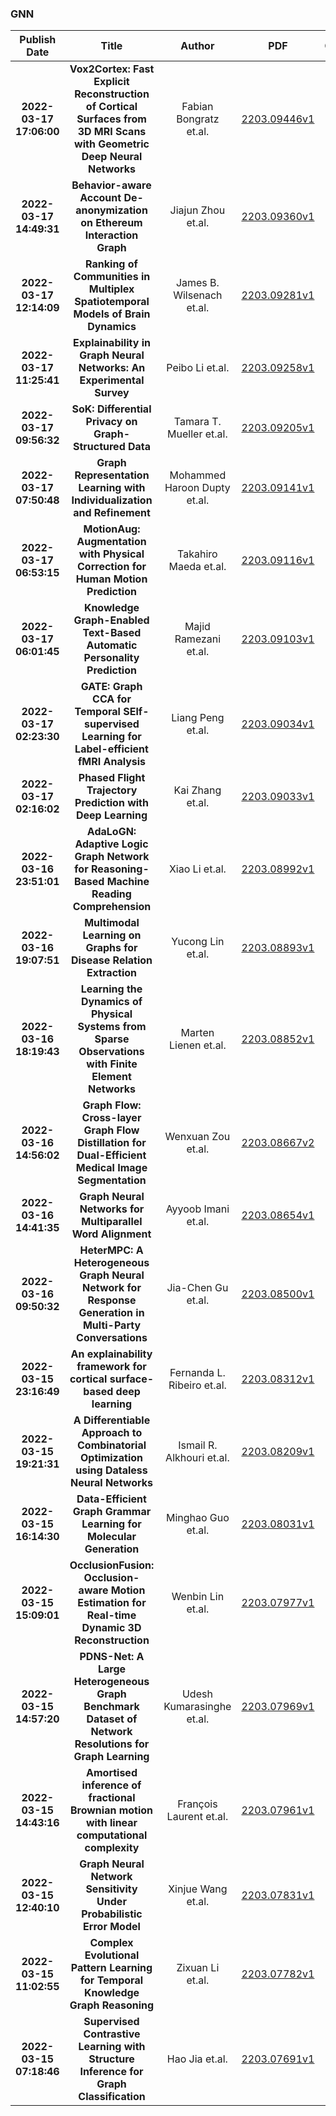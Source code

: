 
### GNN
|Publish Date|Title|Author|PDF|Code|
| :---: | :---: | :---: | :---: | :---: |
|**2022-03-17 17:06:00**|**Vox2Cortex: Fast Explicit Reconstruction of Cortical Surfaces from 3D   MRI Scans with Geometric Deep Neural Networks**|Fabian Bongratz et.al.|[2203.09446v1](http://arxiv.org/abs/2203.09446v1)|null|
|**2022-03-17 14:49:31**|**Behavior-aware Account De-anonymization on Ethereum Interaction Graph**|Jiajun Zhou et.al.|[2203.09360v1](http://arxiv.org/abs/2203.09360v1)|null|
|**2022-03-17 12:14:09**|**Ranking of Communities in Multiplex Spatiotemporal Models of Brain   Dynamics**|James B. Wilsenach et.al.|[2203.09281v1](http://arxiv.org/abs/2203.09281v1)|null|
|**2022-03-17 11:25:41**|**Explainability in Graph Neural Networks: An Experimental Survey**|Peibo Li et.al.|[2203.09258v1](http://arxiv.org/abs/2203.09258v1)|null|
|**2022-03-17 09:56:32**|**SoK: Differential Privacy on Graph-Structured Data**|Tamara T. Mueller et.al.|[2203.09205v1](http://arxiv.org/abs/2203.09205v1)|null|
|**2022-03-17 07:50:48**|**Graph Representation Learning with Individualization and Refinement**|Mohammed Haroon Dupty et.al.|[2203.09141v1](http://arxiv.org/abs/2203.09141v1)|null|
|**2022-03-17 06:53:15**|**MotionAug: Augmentation with Physical Correction for Human Motion   Prediction**|Takahiro Maeda et.al.|[2203.09116v1](http://arxiv.org/abs/2203.09116v1)|[link](https://github.com/meaten/MotionAug}})|
|**2022-03-17 06:01:45**|**Knowledge Graph-Enabled Text-Based Automatic Personality Prediction**|Majid Ramezani et.al.|[2203.09103v1](http://arxiv.org/abs/2203.09103v1)|null|
|**2022-03-17 02:23:30**|**GATE: Graph CCA for Temporal SElf-supervised Learning for   Label-efficient fMRI Analysis**|Liang Peng et.al.|[2203.09034v1](http://arxiv.org/abs/2203.09034v1)|null|
|**2022-03-17 02:16:02**|**Phased Flight Trajectory Prediction with Deep Learning**|Kai Zhang et.al.|[2203.09033v1](http://arxiv.org/abs/2203.09033v1)|null|
|**2022-03-16 23:51:01**|**AdaLoGN: Adaptive Logic Graph Network for Reasoning-Based Machine   Reading Comprehension**|Xiao Li et.al.|[2203.08992v1](http://arxiv.org/abs/2203.08992v1)|null|
|**2022-03-16 19:07:51**|**Multimodal Learning on Graphs for Disease Relation Extraction**|Yucong Lin et.al.|[2203.08893v1](http://arxiv.org/abs/2203.08893v1)|null|
|**2022-03-16 18:19:43**|**Learning the Dynamics of Physical Systems from Sparse Observations with   Finite Element Networks**|Marten Lienen et.al.|[2203.08852v1](http://arxiv.org/abs/2203.08852v1)|null|
|**2022-03-16 14:56:02**|**Graph Flow: Cross-layer Graph Flow Distillation for Dual-Efficient   Medical Image Segmentation**|Wenxuan Zou et.al.|[2203.08667v2](http://arxiv.org/abs/2203.08667v2)|null|
|**2022-03-16 14:41:35**|**Graph Neural Networks for Multiparallel Word Alignment**|Ayyoob Imani et.al.|[2203.08654v1](http://arxiv.org/abs/2203.08654v1)|null|
|**2022-03-16 09:50:32**|**HeterMPC: A Heterogeneous Graph Neural Network for Response Generation   in Multi-Party Conversations**|Jia-Chen Gu et.al.|[2203.08500v1](http://arxiv.org/abs/2203.08500v1)|[link](https://github.com/lxchtan/hetermpc)|
|**2022-03-15 23:16:49**|**An explainability framework for cortical surface-based deep learning**|Fernanda L. Ribeiro et.al.|[2203.08312v1](http://arxiv.org/abs/2203.08312v1)|[link](https://github.com/Puckett-Lab/explainability_CorticalSurfaceGDL)|
|**2022-03-15 19:21:31**|**A Differentiable Approach to Combinatorial Optimization using Dataless   Neural Networks**|Ismail R. Alkhouri et.al.|[2203.08209v1](http://arxiv.org/abs/2203.08209v1)|null|
|**2022-03-15 16:14:30**|**Data-Efficient Graph Grammar Learning for Molecular Generation**|Minghao Guo et.al.|[2203.08031v1](http://arxiv.org/abs/2203.08031v1)|[link](https://github.com/gmh14/data_efficient_grammar)|
|**2022-03-15 15:09:01**|**OcclusionFusion: Occlusion-aware Motion Estimation for Real-time Dynamic   3D Reconstruction**|Wenbin Lin et.al.|[2203.07977v1](http://arxiv.org/abs/2203.07977v1)|null|
|**2022-03-15 14:57:20**|**PDNS-Net: A Large Heterogeneous Graph Benchmark Dataset of Network   Resolutions for Graph Learning**|Udesh Kumarasinghe et.al.|[2203.07969v1](http://arxiv.org/abs/2203.07969v1)|[link](https://github.com/qcri/pdns-net)|
|**2022-03-15 14:43:16**|**Amortised inference of fractional Brownian motion with linear   computational complexity**|François Laurent et.al.|[2203.07961v1](http://arxiv.org/abs/2203.07961v1)|null|
|**2022-03-15 12:40:10**|**Graph Neural Network Sensitivity Under Probabilistic Error Model**|Xinjue Wang et.al.|[2203.07831v1](http://arxiv.org/abs/2203.07831v1)|null|
|**2022-03-15 11:02:55**|**Complex Evolutional Pattern Learning for Temporal Knowledge Graph   Reasoning**|Zixuan Li et.al.|[2203.07782v1](http://arxiv.org/abs/2203.07782v1)|null|
|**2022-03-15 07:18:46**|**Supervised Contrastive Learning with Structure Inference for Graph   Classification**|Hao Jia et.al.|[2203.07691v1](http://arxiv.org/abs/2203.07691v1)|null|
